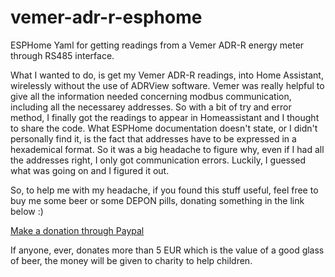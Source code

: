 # vemer-adr-r-esphome
ESPHome Yaml for getting readings from a Vemer ADR-R energy meter through RS485 interface.

What I wanted to do, is get my Vemer ADR-R readings, into Home Assistant, wirelessly without the use of ADRView software.
Vemer was really helpful to give all the information needed concerning modbus communication, including all the necessarey addresses.
So with a bit of try and error method, I finally got the readings to appear in Homeassistant and I thought to share the code.
What ESPHome documentation doesn't state, or I didn't personally find it, is the fact that addresses have to be expressed in a hexademical format.
So it was a big headache to figure why, even if I had all the addresses right, I only got communication errors.
Luckily, I guessed what was going on and I figured it out.

So, to help me with my headache, if you found this stuff useful, feel free to buy me some beer or some DEPON pills, donating something in the link below :)

[Make a donation through Paypal](https://www.paypal.com/donate/?hosted_button_id=TJHU3Q3FDJZAG)

If anyone, ever, donates more than 5 EUR which is the value of a good glass of beer, the money will be given to charity to help children.
